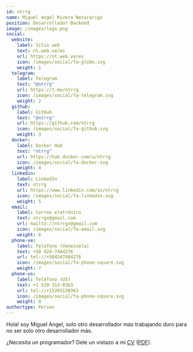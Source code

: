 ```yaml
---
id: ntrrg
name: Miguel Angel Rivera Notararigo
position: Desarrollador Backend
image: /images/logo.png
social:
  website:
    label: Sitio web
    text: nt.web.ve/es
    url: https://nt.web.ve/es
    icon: /images/social/fa-globe.svg
    weight: 1
  telegram:
    label: Telegram
    text: "@ntrrg"
    url: https://t.me/ntrrg
    icon: /images/social/fa-telegram.svg
    weight: 2
  github:
    label: GitHub
    text: "@ntrrg"
    url: https://github.com/ntrrg
    icon: /images/social/fa-github.svg
    weight: 3
  docker:
    label: Docker Hub
    text: "ntrrg"
    url: https://hub.docker.com/u/ntrrg
    icon: /images/social/fa-docker.svg
    weight: 4
  linkedin:
    label: LinkedIn
    text: ntrrg
    url: https://www.linkedin.com/in/ntrrg
    icon: /images/social/fa-linkedin.svg
    weight: 5
  email:
    label: Correo eletrónico
    text: ntrrgx@gmail.com
    url: mailto://ntrrgx@gmail.com
    icon: /images/social/fa-email.svg
    weight: 6
  phone-ve:
    label: Teléfono (Venezuela)
    text: +58 424-7484276
    url: tel://+584247484276
    icon: /images/social/fa-phone-square.svg
    weight: 7
  phone-us:
    label: Teléfono (US)
    text: +1 520-313-0363
    url: tel://+15203130363
    icon: /images/social/fa-phone-square.svg
    weight: 8
authortype: Person
---
```


Hola! soy Miguel Angel, solo otro desarrollador más trabajando duro para no ser
solo otro desarrollador más.

¿Necesita un programador? Dele un vistazo a mi [CV](https://docs.google.com/document/d/1bpNTpgJaeQeQHOCwvgACP91DUgfQ1NUo-ZhFe8EMH3U/edit?usp=sharing) ([PDF](/cv/es.pdf)).

